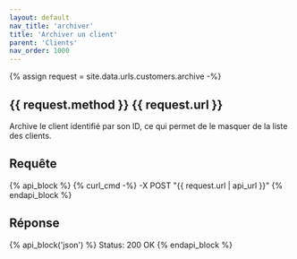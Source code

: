 ```yaml
---
layout: default
nav_title: 'archiver'
title: 'Archiver un client'
parent: 'Clients'
nav_order: 1000
---
```

{% assign request = site.data.urls.customers.archive -%}
## {{ request.method }} {{ request.url }}

Archive le client identifié par son ID, ce qui permet de le masquer de la liste des clients.

## Requête

{% api_block %}
{% curl_cmd -%}
-X POST "{{ request.url | api_url }}"
{% endapi_block %}

## Réponse

{% api_block('json') %}
Status: 200 OK
{% endapi_block %}